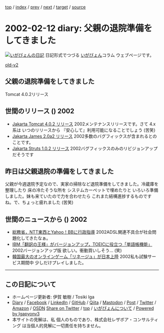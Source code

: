 [top](../index.html) 
 / [index](index.html) 
 / [prev](ig020208.html) 
 / [next](ig020213.html) 
 / [target](https://www.igapyon.jp/igapyon/diary/2002/ig020212.html) 
 / [source](https://github.com/igapyon/diary/blob/master/2002/ig020212.src.md) 

2002-02-12 diary: 父親の退院準備をしてきました
=====================================================================================================
[![いがぴょんの日記](https://www.igapyon.jp/igapyon/diary/images/iga202308_256.jpg "いがぴょん")](https://www.igapyon.jp/igapyon/diary/memo/memoigapyon.html) 日記形式でつづる [いがぴょん](https://www.igapyon.jp/igapyon/diary/memo/memoigapyon.html)コラム ウェブページです。

[old-v2](ig020212-orig.html)

## 父親の退院準備をしてきました

Tomcat 4.0.2リリース


## 世間のリリース () 2002

* [Jakarta Tomcat 4.0.2 リリース](http://jakarta.apache.org/tomcat/index.html)  2002メンテナンスリリースです。さて 4.x系は いつのリリースから 『安心して』利用可能になることでしょう (苦笑)
* [Jakarta James 2.0a2 リリース](http://jakarta.apache.org/james/)  2002多数のバグフィックスが含まれるとのことです。
* [Jakarta Struts 1.0.2 リリース](http://jakarta.apache.org/struts/index.html)  2002バグフィックスのみのリビジョンアップだそうです

## 昨日は父親退院の準備をしてきました

父親が今週退院予定なので、実家の掃除など退院準備をしてきました。冷蔵庫を整理したり 床の冷たそうな所を システムカーペットで埋めたりと いろいろ準備しました。妹も来ていたので力を合わせたら これまた結構進捗するものですね。で、ちょっと疲れました (苦笑)

## 世間のニュースから () 2002

* [総務省，NTT東西とYahoo！BBに行政指導](http://www.zdnet.co.jp/news/bursts/0202/08/10.html)  2002ADSL関連不具合が社会問題化してきたなぁ。
* [IBM「翻訳の王様」がバージョンアップ，TOEICに役立つ「単語帳機能」](http://www.zdnet.co.jp/news/bursts/0202/08/02.html)  2002バージョンアップ版 欲しい。衝動買いしそう… (笑) 
* [韓国最大のオンラインゲーム「リネージュ」が日本上陸](http://www.asahi.com/national/update/0212/003.html)  2002私も試験サービス期間中 少しだけプレイしました。


----------------------------------------------------------------------------------------------------

## この日記について

* ホームページ更新者: 伊賀 敏樹 / Tosiki Iga
* [Diary](https://www.igapyon.jp/igapyon/diary/) / [Facebook](https://www.facebook.com/igapyon) / [LinkedIn](https://www.linkedin.com/in/toshikiiga) / [GitHub](https://github.com/igapyon) / [Qiita](https://qiita.com/igapyon) / [Mastodon](https://social.vivaldi.net/@igapyon) / [Post](https://post.news/igapyon) / [Twitter](https://twitter.com/ToshikiIga) / [Amazon](https://www.amazon.co.jp/%E4%BC%8A%E8%B3%80-%E6%95%8F%E6%A8%B9/e/B004LTQWCQ) / [OSDN](https://ja.osdn.net/users/iga/)
[Share on Twitter](https://twitter.com/intent/tweet?hashtags=igapyon%2Cdiary%2C%E3%81%84%E3%81%8C%E3%81%B4%E3%82%87%E3%82%93&text=%E7%88%B6%E8%A6%AA%E3%81%AE%E9%80%80%E9%99%A2%E6%BA%96%E5%82%99%E3%82%92%E3%81%97%E3%81%A6%E3%81%8D%E3%81%BE%E3%81%97%E3%81%9F&url=https%3A%2F%2Fwww.igapyon.jp%2Figapyon%2Fdiary%2F2002%2Fig020212.html) / [top](../index.html) / [いがぴょんについて](https://www.igapyon.jp/igapyon/diary/memo/memoigapyon.html) / [Powered by Igapyonv3](https://github.com/igapyon/igapyonv3)
* 本サイトの見解は、私 個人のものであり、株式会社レザボア・コンサルティング は当個人的見解に一切責任を持ちません。 

